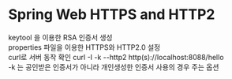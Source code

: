 # Spring Web HTTPS and HTTP2
keytool 을 이용한 RSA 인증서 생성<br>
properties 파일을 이용한 HTTPS와 HTTP2.0 설정<br>
curl로 서버 동작 확인 curl -I -k --http2 http(s)://localhost:8088/hello<br>
-k 는 공인받은 인증서가 아니라 개인생성한 인증서 사용의 경우 주는 옵션
